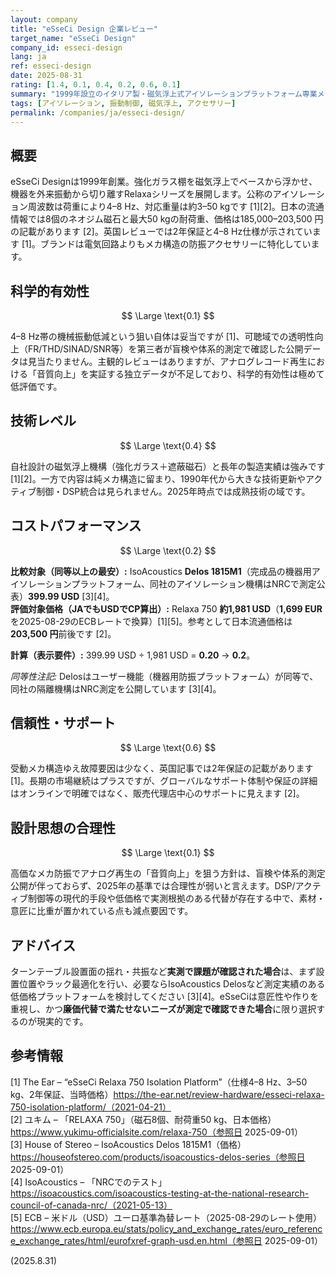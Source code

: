 ```yaml
---
layout: company
title: "eSseCi Design 企業レビュー"
target_name: "eSseCi Design"
company_id: esseci-design
lang: ja
ref: esseci-design
date: 2025-08-31
rating: [1.4, 0.1, 0.4, 0.2, 0.6, 0.1]
summary: "1999年設立のイタリア製・磁気浮上式アイソレーションプラットフォーム専業メーカー"
tags: [アイソレーション, 振動制御, 磁気浮上, アクセサリー]
permalink: /companies/ja/esseci-design/
---
```


## 概要

eSseCi Designは1999年創業。強化ガラス棚を磁気浮上でベースから浮かせ、機器を外来振動から切り離すRelaxaシリーズを展開します。公称のアイソレーション周波数は荷重により4–8 Hz、対応重量は約3–50 kgです [1][2]。日本の流通情報では8個のネオジム磁石と最大50 kgの耐荷重、価格は185,000–203,500 円の記載があります [2]。英国レビューでは2年保証と4–8 Hz仕様が示されています [1]。ブランドは電気回路よりもメカ構造の防振アクセサリーに特化しています。

## 科学的有効性

$$ \Large \text{0.1} $$

4–8 Hz帯の機械振動低減という狙い自体は妥当ですが [1]、可聴域での透明性向上（FR/THD/SINAD/SNR等）を第三者が盲検や体系的測定で確認した公開データは見当たりません。主観的レビューはありますが、アナログレコード再生における「音質向上」を実証する独立データが不足しており、科学的有効性は極めて低評価です。

## 技術レベル

$$ \Large \text{0.4} $$

自社設計の磁気浮上機構（強化ガラス＋遮蔽磁石）と長年の製造実績は強みです [1][2]。一方で内容は純メカ構造に留まり、1990年代から大きな技術更新やアクティブ制御・DSP統合は見られません。2025年時点では成熟技術の域です。

## コストパフォーマンス

$$ \Large \text{0.2} $$

**比較対象（同等以上の最安）:** IsoAcoustics **Delos 1815M1**（完成品の機器用アイソレーションプラットフォーム、同社のアイソレーション機構はNRCで測定公表）**399.99 USD** [3][4]。  
**評価対象価格（JAでもUSDでCP算出）:** Relaxa 750 **約1,981 USD**（**1,699 EUR**を2025-08-29のECBレートで換算）[1][5]。参考として日本流通価格は**203,500 円**前後です [2]。

**計算（表示要件）:** 399.99 USD ÷ 1,981 USD = **0.20** → **0.2**。

*同等性注記:* Delosはユーザー機能（機器用防振プラットフォーム）が同等で、同社の隔離機構はNRC測定を公開しています [3][4]。

## 信頼性・サポート

$$ \Large \text{0.6} $$

受動メカ構造ゆえ故障要因は少なく、英国記事では2年保証の記載があります [1]。長期の市場継続はプラスですが、グローバルなサポート体制や保証の詳細はオンラインで明確ではなく、販売代理店中心のサポートに見えます [2]。

## 設計思想の合理性

$$ \Large \text{0.1} $$

高価なメカ防振でアナログ再生の「音質向上」を狙う方針は、盲検や体系的測定公開が伴っておらず、2025年の基準では合理性が弱いと言えます。DSP/アクティブ制御等の現代的手段や低価格で実測根拠のある代替が存在する中で、素材・意匠に比重が置かれている点も減点要因です。

## アドバイス

ターンテーブル設置面の揺れ・共振など**実測で課題が確認された場合**は、まず設置位置やラック最適化を行い、必要ならIsoAcoustics Delosなど測定実績のある低価格プラットフォームを検討してください [3][4]。eSseCiは意匠性や作りを重視し、かつ**廉価代替で満たせないニーズが測定で確認できた場合**に限り選択するのが現実的です。

## 参考情報

[1] The Ear – “eSseCi Relaxa 750 Isolation Platform”（仕様4–8 Hz、3–50 kg、2年保証、当時価格）https://the-ear.net/review-hardware/esseci-relaxa-750-isolation-platform/（2021-04-21）  
[2] ユキム – 「RELAXA 750」（磁石8個、耐荷重50 kg、日本価格）https://www.yukimu-officialsite.com/relaxa-750（参照日 2025-09-01）  
[3] House of Stereo – IsoAcoustics Delos 1815M1（価格）https://houseofstereo.com/products/isoacoustics-delos-series（参照日 2025-09-01）  
[4] IsoAcoustics – 「NRCでのテスト」https://isoacoustics.com/isoacoustics-testing-at-the-national-research-council-of-canada-nrc/（2021-05-13）  
[5] ECB – 米ドル（USD）ユーロ基準為替レート（2025-08-29のレート使用）https://www.ecb.europa.eu/stats/policy_and_exchange_rates/euro_reference_exchange_rates/html/eurofxref-graph-usd.en.html（参照日 2025-09-01）

(2025.8.31)

